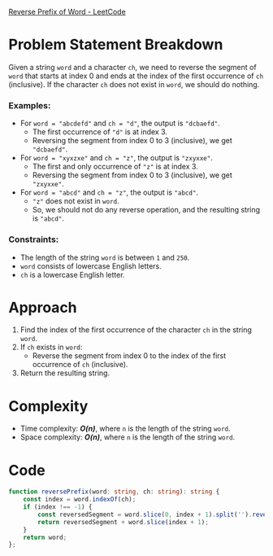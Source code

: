 [Reverse Prefix of Word - LeetCode](https://leetcode.com/problems/reverse-prefix-of-word/description/?envType=daily-question&envId=2024-05-01)
# Problem Statement Breakdown
Given a string `word` and a character `ch`, we need to reverse the segment of `word` that starts at index 0 and ends at the index of the first occurrence of `ch` (inclusive). If the character `ch` does not exist in `word`, we should do nothing.

### Examples:
- For `word = "abcdefd"` and `ch = "d"`, the output is `"dcbaefd"`.
  - The first occurrence of `"d"` is at index 3.
  - Reversing the segment from index 0 to 3 (inclusive), we get `"dcbaefd"`.
- For `word = "xyxzxe"` and `ch = "z"`, the output is `"zxyxxe"`.
  - The first and only occurrence of `"z"` is at index 3.
  - Reversing the segment from index 0 to 3 (inclusive), we get `"zxyxxe"`.
- For `word = "abcd"` and `ch = "z"`, the output is `"abcd"`.
  - `"z"` does not exist in `word`.
  - So, we should not do any reverse operation, and the resulting string is `"abcd"`.

### Constraints:
- The length of the string `word` is between `1` and `250`.
- `word` consists of lowercase English letters.
- `ch` is a lowercase English letter.

# Approach
1. Find the index of the first occurrence of the character `ch` in the string `word`.
2. If `ch` exists in `word`:
   - Reverse the segment from index 0 to the index of the first occurrence of `ch` (inclusive).
3. Return the resulting string.

# Complexity
- Time complexity: ***O(n)***, where `n` is the length of the string `word`.
- Space complexity: ***O(n)***, where `n` is the length of the string `word`.

# Code

```typescript
function reversePrefix(word: string, ch: string): string {
    const index = word.indexOf(ch);
    if (index !== -1) {
        const reversedSegment = word.slice(0, index + 1).split('').reverse().join('');
        return reversedSegment + word.slice(index + 1);
    }
    return word;
};
```
